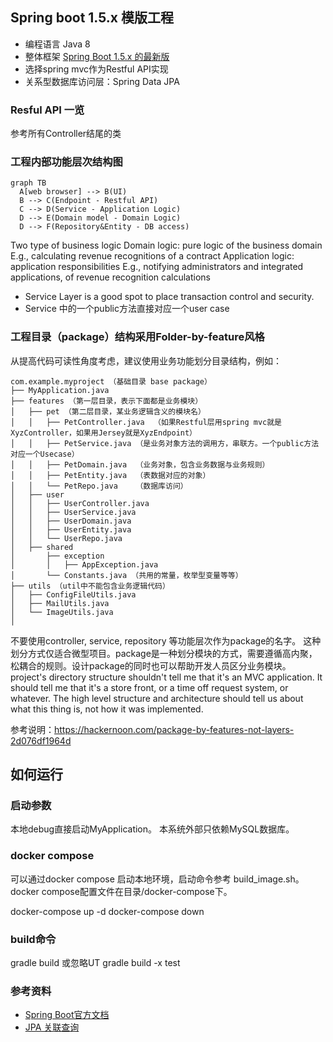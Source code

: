 ## Spring boot 1.5.x 模版工程
- 编程语言 Java 8 
- 整体框架 [Spring Boot 1.5.x 的最新版](https://projects.spring.io/spring-boot/)
- 选择spring mvc作为Restful API实现
- 关系型数据库访问层：Spring Data JPA
  
### Resful API 一览
参考所有Controller结尾的类

### 工程内部功能层次结构图
```mermaid
graph TB 
  A[web browser] --> B(UI)
  B --> C(Endpoint - Restful API)
  C --> D(Service - Application Logic)
  D --> E(Domain model - Domain Logic)
  D --> F(Repository&Entity - DB access)
```
Two type of business logic 
Domain logic: pure logic of the business domain
E.g., calculating revenue recognitions of a contract
Application logic: application responsibilities
E.g., notifying administrators and integrated applications, of revenue recognition calculations

- Service Layer is a good spot to place transaction control and security.
- Service 中的一个public方法直接对应一个user case


### 工程目录（package）结构采用Folder-by-feature风格
从提高代码可读性角度考虑，建议使用业务功能划分目录结构，例如：

```
com.example.myproject （基础目录 base package）
├── MyApplication.java
├── features （第一层目录，表示下面都是业务模块）
│   ├── pet （第二层目录，某业务逻辑含义的模块名）
│   │   ├── PetController.java  （如果Restful层用spring mvc就是XyzController，如果用Jersey就是XyzEndpoint）
│   │   ├── PetService.java （是业务对象方法的调用方，串联方。一个public方法对应一个Usecase）
│   │   ├── PetDomain.java  （业务对象，包含业务数据与业务规则）
│   │   ├── PetEntity.java  （表数据对应的对象）
│   │   └── PetRepo.java    （数据库访问）
│   ├── user 
│   │   ├── UserController.java
│   │   ├── UserService.java
│   │   ├── UserDomain.java
│   │   ├── UserEntity.java   
│   │   └── UserRepo.java
│   ├── shared
│       ├── exception
│       │   ├── AppException.java 
│       └── Constants.java （共用的常量，枚举型变量等等）
├── utils （util中不能包含业务逻辑代码）
│   ├── ConfigFileUtils.java
│   ├── MailUtils.java
│   └── ImageUtils.java 
│
```

不要使用controller, service, repository 等功能层次作为package的名字。 这种划分方式仅适合微型项目。package是一种划分模块的方式，需要遵循高内聚，松耦合的规则。设计package的同时也可以帮助开发人员区分业务模块。
project's directory structure shouldn't tell me that it's an MVC application. It should tell me that it's a store front, or a time off request system, or whatever. The high level structure and architecture should tell us about what this thing is, not how it was implemented.

参考说明：https://hackernoon.com/package-by-features-not-layers-2d076df1964d


## 如何运行
### 启动参数
本地debug直接启动MyApplication。 本系统外部只依赖MySQL数据库。

### docker compose
可以通过docker compose 启动本地环境，启动命令参考 build_image.sh。
docker compose配置文件在目录/docker-compose下。

docker-compose up -d
docker-compose down

### build命令
gradle build
或忽略UT
gradle build -x test

### 参考资料
- [Spring Boot官方文档](https://www.gitbook.com/book/qbgbook/spring-boot-reference-guide-zh/details)
- [JPA 关联查询](https://www.jianshu.com/p/cc4e199cbb14)


